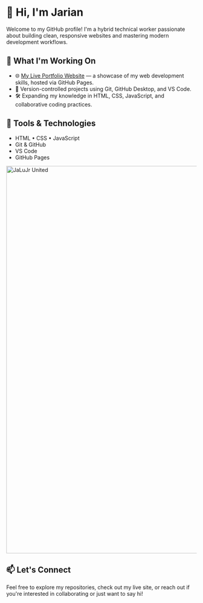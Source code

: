 # 👋 Hi, I'm Jarian

Welcome to my GitHub profile! I'm a hybrid technical worker passionate about building clean, responsive websites and mastering modern development workflows.

## 🚀 What I'm Working On

- 🌐 [My Live Portfolio Website](https://jalujr.github.io) — a showcase of my web development skills, hosted via GitHub Pages.
- 📁 Version-controlled projects using Git, GitHub Desktop, and VS Code.
- 🛠️ Expanding my knowledge in HTML, CSS, JavaScript, and collaborative coding practices.

## 🧰 Tools & Technologies

- HTML • CSS • JavaScript  
- Git & GitHub  
- VS Code  
- GitHub Pages

<img width="1024" height="1024" alt="JaLuJr United" src="https://github.com/user-attachments/assets/96a25d98-81be-47e2-9abc-57f2828394ed" />

## 📫 Let's Connect

Feel free to explore my repositories, check out my live site, or reach out if you're interested in collaborating or just want to say hi!
